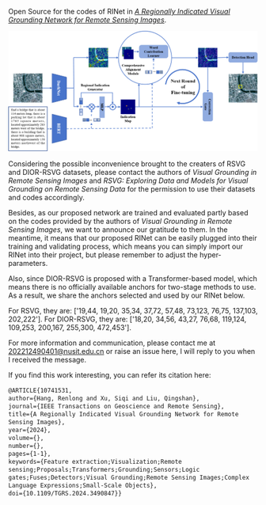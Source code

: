 Open Source for the codes of RINet in [*A Regionally Indicated Visual Grounding Network for Remote Sensing Images*](https://ieeexplore.ieee.org/document/10741531).

<div align="center">
  <img src="https://github.com/KevinDaldry/RINet/blob/main/WorkFlow.png">
</div>

Considering the possible inconvenience brought to the creaters of RSVG and DIOR-RSVG datasets, please contact the authors of *Visual Grounding in Remote Sensing Images* and *RSVG: Exploring Data and Models for Visual
Grounding on Remote Sensing Data* for the permission to use their datasets and codes accordingly. 

Besides, as our proposed network are trained and evaluated partly based on the codes provided by the authors of *Visual Grounding in Remote Sensing Images*, we want to announce our gratitude to them. In the meantime, it means that our proposed RINet can be easily plugged into their training and validating process, which means you can simply import our RINet into their project, but please remember to adjust the hyper-parameters.  

Also, since DIOR-RSVG is proposed with a Transformer-based model, which means there is no officially available anchors for two-stage methods to use. As a result, we share the anchors selected and used by our RINet below.

For RSVG, they are: ['19,44, 19,20, 35,34, 37,72, 57,48, 73,123, 76,75, 137,103, 202,222'].
For DIOR-RSVG, they are: ['18,20, 34,56, 43,27, 76,68, 119,124, 109,253, 200,167, 255,300, 472,453'].

For more information and communication, please contact me at 202212490401@nusit.edu.cn or raise an issue here, I will reply to you when I received the message.

If you find this work interesting, you can refer its citation here:

    @ARTICLE{10741531,
    author={Hang, Renlong and Xu, Siqi and Liu, Qingshan},
    journal={IEEE Transactions on Geoscience and Remote Sensing}, 
    title={A Regionally Indicated Visual Grounding Network for Remote Sensing Images}, 
    year={2024},
    volume={},
    number={},
    pages={1-1},
    keywords={Feature extraction;Visualization;Remote sensing;Proposals;Transformers;Grounding;Sensors;Logic gates;Fuses;Detectors;Visual Grounding;Remote Sensing Images;Complex Language Expressions;Small-Scale Objects},
    doi={10.1109/TGRS.2024.3490847}}

